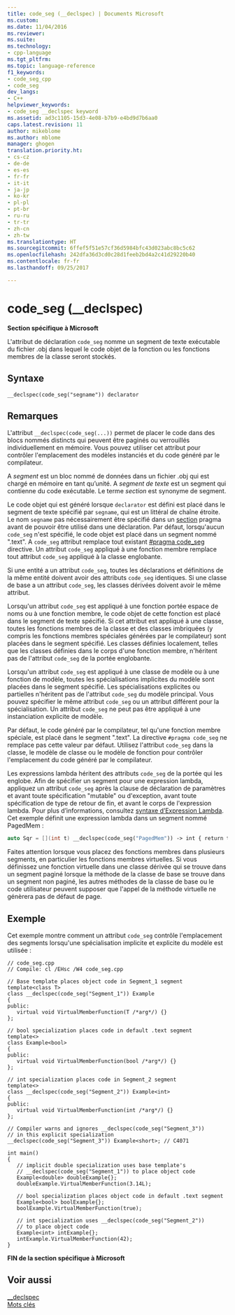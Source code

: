 ```yaml
---
title: code_seg (__declspec) | Documents Microsoft
ms.custom: 
ms.date: 11/04/2016
ms.reviewer: 
ms.suite: 
ms.technology:
- cpp-language
ms.tgt_pltfrm: 
ms.topic: language-reference
f1_keywords:
- code_seg_cpp
- code_seg
dev_langs:
- C++
helpviewer_keywords:
- code_seg __declspec keyword
ms.assetid: ad3c1105-15d3-4e08-b7b9-e4bd9d7b6aa0
caps.latest.revision: 11
author: mikeblome
ms.author: mblome
manager: ghogen
translation.priority.ht:
- cs-cz
- de-de
- es-es
- fr-fr
- it-it
- ja-jp
- ko-kr
- pl-pl
- pt-br
- ru-ru
- tr-tr
- zh-cn
- zh-tw
ms.translationtype: HT
ms.sourcegitcommit: 6ffef5f51e57cf36d5984bfc43d023abc8bc5c62
ms.openlocfilehash: 242dfa36d3cd0c28d1feeb2bd4a2c41d29220b40
ms.contentlocale: fr-fr
ms.lasthandoff: 09/25/2017

---
```

# <a name="codeseg-declspec"></a>code_seg (__declspec)
**Section spécifique à Microsoft**  
  
 L'attribut de déclaration `code_seg` nomme un segment de texte exécutable du fichier .obj dans lequel le code objet de la fonction ou les fonctions membres de la classe seront stockés.  
  
## <a name="syntax"></a>Syntaxe  
  
```  
__declspec(code_seg("segname")) declarator  
```  
  
## <a name="remarks"></a>Remarques  
 L'attribut `__declspec(code_seg(...))` permet de placer le code dans des blocs nommés distincts qui peuvent être paginés ou verrouillés individuellement en mémoire. Vous pouvez utiliser cet attribut pour contrôler l'emplacement des modèles instanciés et du code généré par le compilateur.  
  
 A *segment* est un bloc nommé de données dans un fichier .obj qui est chargé en mémoire en tant qu’unité. A *segment de texte* est un segment qui contienne du code exécutable. Le terme *section* est synonyme de segment.  
  
 Le code objet qui est généré lorsque `declarator` est défini est placé dans le segment de texte spécifié par `segname`, qui est un littéral de chaîne étroite. Le nom `segname` pas nécessairement être spécifié dans un [section](../preprocessor/section.md) pragma avant de pouvoir être utilisé dans une déclaration. Par défaut, lorsqu'aucun `code_seg` n'est spécifié, le code objet est placé dans un segment nommé ".text". A `code_seg` attribut remplace tout existant [#pragma code_seg](../preprocessor/code-seg.md) directive. Un attribut `code_seg` appliqué à une fonction membre remplace tout attribut `code_seg` appliqué à la classe englobante.  
  
 Si une entité a un attribut `code_seg`, toutes les déclarations et définitions de la même entité doivent avoir des attributs `code_seg` identiques. Si une classe de base a un attribut `code_seg`, les classes dérivées doivent avoir le même attribut.  
  
 Lorsqu'un attribut `code_seg` est appliqué à une fonction portée espace de noms ou à une fonction membre, le code objet de cette fonction est placé dans le segment de texte spécifié. Si cet attribut est appliqué à une classe, toutes les fonctions membres de la classe et des classes imbriquées (y compris les fonctions membres spéciales générées par le compilateur) sont placées dans le segment spécifié. Les classes définies localement, telles que les classes définies dans le corps d'une fonction membre, n'héritent pas de l'attribut `code_seg` de la portée englobante.  
  
 Lorsqu'un attribut `code_seg` est appliqué à une classe de modèle ou à une fonction de modèle, toutes les spécialisations implicites du modèle sont placées dans le segment spécifié. Les spécialisations explicites ou partielles n'héritent pas de l'attribut `code_seg` du modèle principal. Vous pouvez spécifier le même attribut `code_seg` ou un attribut différent pour la spécialisation. Un attribut `code_seg` ne peut pas être appliqué à une instanciation explicite de modèle.  
  
 Par défaut, le code généré par le compilateur, tel qu'une fonction membre spéciale, est placé dans le segment ".text". La directive `#pragma code_seg` ne remplace pas cette valeur par défaut. Utilisez l'attribut `code_seg` dans la classe, le modèle de classe ou le modèle de fonction pour contrôler l'emplacement du code généré par le compilateur.  
  
 Les expressions lambda héritent des attributs `code_seg` de la portée qui les englobe. Afin de spécifier un segment pour une expression lambda, appliquez un attribut `code_seg` après la clause de déclaration de paramètres et avant toute spécification "mutable" ou d'exception, avant toute spécification de type de retour de fin, et avant le corps de l'expression lambda. Pour plus d’informations, consultez [syntaxe d’Expression Lambda](../cpp/lambda-expression-syntax.md). Cet exemple définit une expression lambda dans un segment nommé PagedMem :  
  
```cpp  
auto Sqr = [](int t) __declspec(code_seg("PagedMem")) -> int { return t*t; };  
```  
  
 Faites attention lorsque vous placez des fonctions membres dans plusieurs segments, en particulier les fonctions membres virtuelles. Si vous définissez une fonction virtuelle dans une classe dérivée qui se trouve dans un segment paginé lorsque la méthode de la classe de base se trouve dans un segment non paginé, les autres méthodes de la classe de base ou le code utilisateur peuvent supposer que l'appel de la méthode virtuelle ne génèrera pas de défaut de page.  
  
## <a name="example"></a>Exemple  
 Cet exemple montre comment un attribut `code_seg` contrôle l'emplacement des segments lorsqu'une spécialisation implicite et explicite du modèle est utilisée :  
  
```  
// code_seg.cpp  
// Compile: cl /EHsc /W4 code_seg.cpp  
  
// Base template places object code in Segment_1 segment  
template<class T>  
class __declspec(code_seg("Segment_1")) Example  
{  
public:  
   virtual void VirtualMemberFunction(T /*arg*/) {}  
};  
  
// bool specialization places code in default .text segment  
template<>  
class Example<bool>   
{  
public:  
   virtual void VirtualMemberFunction(bool /*arg*/) {}  
};  
  
// int specialization places code in Segment_2 segment  
template<>  
class __declspec(code_seg("Segment_2")) Example<int>   
{  
public:  
   virtual void VirtualMemberFunction(int /*arg*/) {}  
};  
  
// Compiler warns and ignores __declspec(code_seg("Segment_3"))  
// in this explicit specialization  
__declspec(code_seg("Segment_3")) Example<short>; // C4071  
  
int main()  
{  
   // implicit double specialization uses base template's  
   // __declspec(code_seg("Segment_1")) to place object code  
   Example<double> doubleExample{};  
   doubleExample.VirtualMemberFunction(3.14L);  
  
   // bool specialization places object code in default .text segment  
   Example<bool> boolExample{};  
   boolExample.VirtualMemberFunction(true);  
  
   // int specialization uses __declspec(code_seg("Segment_2"))  
   // to place object code  
   Example<int> intExample{};  
   intExample.VirtualMemberFunction(42);  
}  
```  
  
 **FIN de la section spécifique à Microsoft**  
  
## <a name="see-also"></a>Voir aussi  
 [__declspec](../cpp/declspec.md)   
 [Mots clés](../cpp/keywords-cpp.md)
